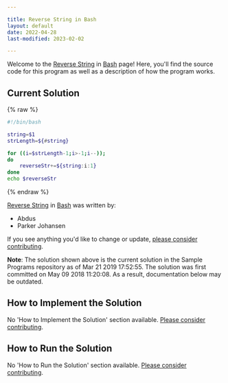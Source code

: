 ```yaml
---

title: Reverse String in Bash
layout: default
date: 2022-04-28
last-modified: 2023-02-02

---
```


Welcome to the [Reverse String](https://sampleprograms.io/projects/reverse-string) in [Bash](https://sampleprograms.io/languages/bash) page! Here, you'll find the source code for this program as well as a description of how the program works.

## Current Solution

{% raw %}

```bash
#!/bin/bash

string=$1
strLength=${#string}

for ((i=$strLength-1;i>-1;i--)); 
do
    reverseStr+=${string:i:1}
done
echo $reverseStr
```

{% endraw %}

[Reverse String](https://sampleprograms.io/projects/reverse-string) in [Bash](https://sampleprograms.io/languages/bash) was written by:

- Abdus
- Parker Johansen

If you see anything you'd like to change or update, [please consider contributing](https://github.com/TheRenegadeCoder/sample-programs).

**Note**: The solution shown above is the current solution in the Sample Programs repository as of Mar 21 2019 17:52:55. The solution was first committed on May 09 2018 11:20:08. As a result, documentation below may be outdated.

## How to Implement the Solution

No 'How to Implement the Solution' section available. [Please consider contributing](https://github.com/TheRenegadeCoder/sample-programs-website).

## How to Run the Solution

No 'How to Run the Solution' section available. [Please consider contributing](https://github.com/TheRenegadeCoder/sample-programs-website).